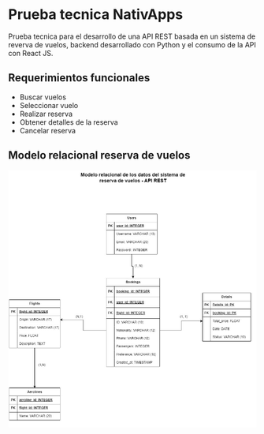 # Prueba tecnica NativApps
Prueba tecnica para el desarrollo de una API REST basada en un sistema de reverva de vuelos, backend desarrollado con Python y el consumo de la API con React JS.


## Requerimientos funcionales
- Buscar vuelos
- Seleccionar vuelo
- Realizar reserva
- Obtener detalles de la reserva
- Cancelar reserva

## Modelo relacional reserva de vuelos
<img src="assets/modelo_relacional.jpg" alt="modelo_relacional.jpg">

